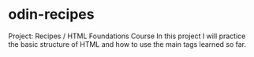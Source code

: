 # odin-recipes
Project: Recipes / HTML Foundations Course
In this project I will practice the basic structure of HTML and how to use the main tags learned so far.